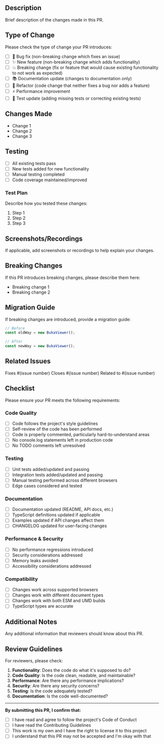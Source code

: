 ## Description

Brief description of the changes made in this PR.

## Type of Change

Please check the type of change your PR introduces:

- [ ] 🐛 Bug fix (non-breaking change which fixes an issue)
- [ ] ✨ New feature (non-breaking change which adds functionality)
- [ ] 💥 Breaking change (fix or feature that would cause existing functionality to not work as expected)
- [ ] 📚 Documentation update (changes to documentation only)
- [ ] 🔧 Refactor (code change that neither fixes a bug nor adds a feature)
- [ ] ⚡ Performance improvement
- [ ] 🧪 Test update (adding missing tests or correcting existing tests)

## Changes Made

- Change 1
- Change 2
- Change 3

## Testing

- [ ] All existing tests pass
- [ ] New tests added for new functionality
- [ ] Manual testing completed
- [ ] Code coverage maintained/improved

### Test Plan

Describe how you tested these changes:

1. Step 1
2. Step 2
3. Step 3

## Screenshots/Recordings

If applicable, add screenshots or recordings to help explain your changes.

## Breaking Changes

If this PR introduces breaking changes, please describe them here:

- Breaking change 1
- Breaking change 2

## Migration Guide

If breaking changes are introduced, provide a migration guide:

```javascript
// Before
const oldWay = new BukaViewer();

// After  
const newWay = new BukaViewer();
```

## Related Issues

Fixes #(issue number)
Closes #(issue number)
Related to #(issue number)

## Checklist

Please ensure your PR meets the following requirements:

### Code Quality
- [ ] Code follows the project's style guidelines
- [ ] Self-review of the code has been performed
- [ ] Code is properly commented, particularly hard-to-understand areas
- [ ] No console.log statements left in production code
- [ ] No TODO comments left unresolved

### Testing
- [ ] Unit tests added/updated and passing
- [ ] Integration tests added/updated and passing
- [ ] Manual testing performed across different browsers
- [ ] Edge cases considered and tested

### Documentation
- [ ] Documentation updated (README, API docs, etc.)
- [ ] TypeScript definitions updated if applicable
- [ ] Examples updated if API changes affect them
- [ ] CHANGELOG updated for user-facing changes

### Performance & Security
- [ ] No performance regressions introduced
- [ ] Security considerations addressed
- [ ] Memory leaks avoided
- [ ] Accessibility considerations addressed

### Compatibility
- [ ] Changes work across supported browsers
- [ ] Changes work with different document types
- [ ] Changes work with both ESM and UMD builds
- [ ] TypeScript types are accurate

## Additional Notes

Any additional information that reviewers should know about this PR.

## Review Guidelines

For reviewers, please check:

1. **Functionality**: Does the code do what it's supposed to do?
2. **Code Quality**: Is the code clean, readable, and maintainable?
3. **Performance**: Are there any performance implications?
4. **Security**: Are there any security concerns?
5. **Testing**: Is the code adequately tested?
6. **Documentation**: Is the code well-documented?

---

**By submitting this PR, I confirm that:**

- [ ] I have read and agree to follow the project's Code of Conduct
- [ ] I have read the Contributing Guidelines
- [ ] This work is my own and I have the right to license it to this project
- [ ] I understand that this PR may not be accepted and I'm okay with that